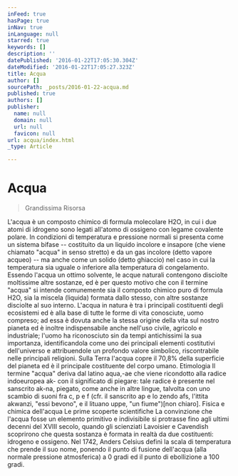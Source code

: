 ```yaml
---
inFeed: true
hasPage: true
inNav: true
inLanguage: null
starred: true
keywords: []
description: ''
datePublished: '2016-01-22T17:05:30.304Z'
dateModified: '2016-01-22T17:05:27.323Z'
title: Acqua
author: []
sourcePath: _posts/2016-01-22-acqua.md
published: true
authors: []
publisher:
  name: null
  domain: null
  url: null
  favicon: null
url: acqua/index.html
_type: Article

---
```

# Acqua

> Grandissima Risorsa

L'acqua è un composto chimico di formula molecolare H2O, in cui i due atomi di idrogeno sono legati all'atomo di ossigeno con legame covalente polare. In condizioni di temperatura e pressione normali si presenta come un sistema bifase -- costituito da un liquido incolore e insapore (che viene chiamato "acqua" in senso stretto) e da un gas incolore (detto vapore acqueo) -- ma anche come un solido (detto ghiaccio) nel caso in cui la temperatura sia uguale o inferiore alla temperatura di congelamento.
Essendo l'acqua un ottimo solvente, le acque naturali contengono disciolte moltissime altre sostanze, ed è per questo motivo che con il termine "acqua" si intende comunemente sia il composto chimico puro di formula H2O, sia la miscela (liquida) formata dallo stesso, con altre sostanze disciolte al suo interno.
L'acqua in natura è tra i principali costituenti degli ecosistemi ed è alla base di tutte le forme di vita conosciute, uomo compreso; ad essa è dovuta anche la stessa origine della vita sul nostro pianeta ed è inoltre indispensabile anche nell'uso civile, agricolo e industriale; l'uomo ha riconosciuto sin da tempi antichissimi la sua importanza, identificandola come uno dei principali elementi costitutivi dell'universo e attribuendole un profondo valore simbolico, riscontrabile nelle principali religioni.
Sulla Terra l'acqua copre il 70,8% della superficie del pianeta ed è il principale costituente del corpo umano.
Etimologia
Il termine "acqua" deriva dal latino aqua,-ae che viene ricondotto alla radice indoeuropea ak- con il significato di piegare: tale radice è presente nel sanscrito ak-na, piegato, come anche in altre lingue, talvolta con uno scambio di suoni fra c, p e f (cfr. il sanscrito ap e lo zendo afs, l'ittita akwanzi, "essi bevono", e il lituano uppe, "un fiume")\[non chiaro\].
Fisica e chimica dell'acqua
Le prime scoperte scientifiche
La convinzione che l'acqua fosse un elemento primitivo e indivisibile si protrasse fino agli ultimi decenni del XVIII secolo, quando gli scienziati Lavoisier e Cavendish scoprirono che questa sostanza è formata in realtà da due costituenti: idrogeno e ossigeno.
Nel 1742, Anders Celsius definì la scala di temperatura che prende il suo nome, ponendo il punto di fusione dell'acqua (alla normale pressione atmosferica) a 0 gradi ed il punto di ebollizione a 100 gradi.